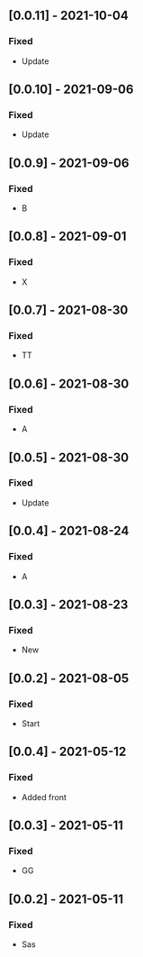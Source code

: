 ## [0.0.11] - 2021-10-04

### Fixed
-    Update

## [0.0.10] - 2021-09-06

### Fixed
-    Update

## [0.0.9] - 2021-09-06

### Fixed
-    B

## [0.0.8] - 2021-09-01

### Fixed
-    X

## [0.0.7] - 2021-08-30

### Fixed
-    TT

## [0.0.6] - 2021-08-30

### Fixed
-    A

## [0.0.5] - 2021-08-30

### Fixed
-    Update

## [0.0.4] - 2021-08-24

### Fixed
-    A

## [0.0.3] - 2021-08-23

### Fixed
-    New

## [0.0.2] - 2021-08-05

### Fixed
-    Start

## [0.0.4] - 2021-05-12

### Fixed
-    Added front

## [0.0.3] - 2021-05-11

### Fixed
-    GG

## [0.0.2] - 2021-05-11

### Fixed
-    Sas

